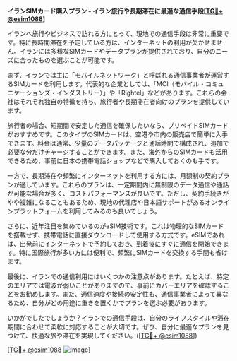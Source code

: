 **イランSIMカード購入プラン - イラン旅行や長期滞在に最適な通信手段[[TG💪+ @esim1088](https://t.me/s/esim1088)]**

イランへ旅行やビジネスで訪れる方にとって、現地での通信手段は非常に重要です。特に長時間滞在を予定している方は、インターネットの利用が欠かせません。イランには多様なSIMカードやデータプランが提供されており、自分のニーズに合ったものを選ぶことが可能です。

まず、イランでは主に「モバイルネットワーク」と呼ばれる通信事業者が運営するSIMカードを利用します。代表的な企業としては、「MCI（モバイル・コミュニケーションズ・インダストリー）」や「Rightel」などがあります。これらの会社はそれぞれ独自の特徴を持ち、旅行者や長期滞在者向けのプランを提供しています。

旅行者の場合、短期間で安定した通信を確保したいなら、プリペイドSIMカードがおすすめです。このタイプのSIMカードは、空港や市内の販売店で簡単に入手できます。料金は通常、少量のデータパッケージと通話時間で構成され、追加で必要な分だけチャージすることができます。また、海外からのSIMカードも活用できるため、事前に日本の携帯電話ショップなどで購入しておくのも手です。

一方で、長期滞在や頻繁にインターネットを利用する方には、月額制の契約プランが適しています。これらのプランは、一定期間内に無制限のデータ通信や通話が可能な場合が多く、コストパフォーマンスが良いです。ただし、契約手続きがやや複雑になることもあるため、現地の代理店や日本語サポートがあるオンラインプラットフォームを利用してみるのも良いでしょう。

さらに、近年注目を集めているのがeSIM技術です。これは物理的なSIMカードを搭載せず、携帯電話に直接ダウンロードして使用する方式です。eSIMであれば、出発前にインターネットで予約しておき、到着後にすぐに通信を開始できます。特に国際旅行が多い方には便利で、頻繁にSIMカードを交換する手間も省けます。

最後に、イランでの通信利用にはいくつかの注意点があります。たとえば、特定のエリアでは電波が弱いことがありますので、事前にカバーエリアを確認することをお勧めします。また、通信速度や接続の安定性も、通信事業者によって異なるため、自分がどの用途に重きを置くかでプランを選ぶ必要があります。

いかがでしたでしょうか？イランでの通信手段は、自分のライフスタイルや滞在期間に合わせて柔軟に対応することが大切です。ぜひ、自分に最適なプランを見つけて、快適な旅や滞在を実現してください。([[TG💪+ @esim1088](https://t.me/s/esim1088)])

[[TG💪+ @esim1088](https://t.me/s/esim1088) ![Image](https://i.postimg.cc/Y0z9fWf4/image.png)]